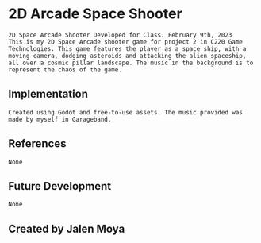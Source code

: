 # 2D Arcade Space Shooter
	2D Space Arcade Shooter Developed for Class. February 9th, 2023 
	This is my 2D Space Arcade shooter game for project 2 in C220 Game Technologies. This game features the player as a space ship, with a moving camera, dodging asteroids and attacking the alien spaceship, all over a cosmic pillar landscape. The music in the background is to represent the chaos of the game.

## Implementation
	Created using Godot and free-to-use assets. The music provided was made by myself in Garageband.

## References
	None
	
## Future Development
	None
	
## Created by Jalen Moya

